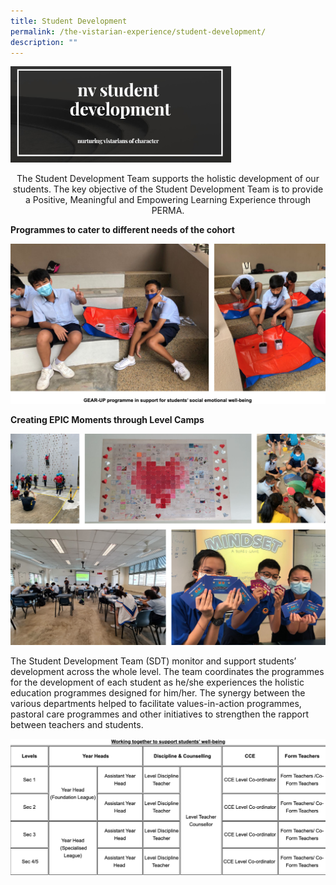 ```yaml
---
title: Student Development
permalink: /the-vistarian-experience/student-development/
description: ""
---
```

<img src="/images/SDT2021.jpg" 
     style="width:70%">
<center>The Student Development Team supports the holistic development of our students. The key objective of the Student Development Team is to provide a Positive, Meaningful and Empowering Learning Experience through PERMA.</center>

**Programmes to cater to different needs of the cohort**

![](/images/sd1.png)

**Creating EPIC Moments through Level Camps**

![](/images/sd2.png)

The Student Development Team (SDT) monitor and support students’ development across the whole level. The team coordinates the programmes for the development of each student as he/she experiences the holistic education programmes designed for him/her. The synergy between the various departments helped to facilitate values-in-action programmes, pastoral care programmes and other initiatives to strengthen the rapport between teachers and students.

![](/images/sd3.png)